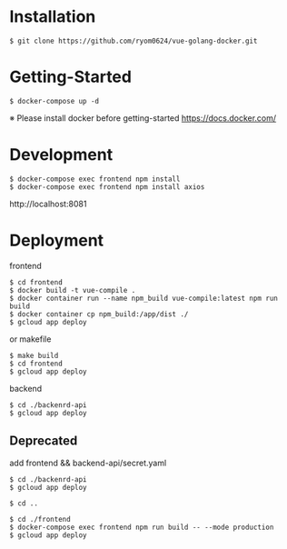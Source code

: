 # Installation
```
$ git clone https://github.com/ryom0624/vue-golang-docker.git
```

# Getting-Started

```
$ docker-compose up -d
```

※ Please install docker before getting-started
https://docs.docker.com/


# Development

```
$ docker-compose exec frontend npm install
$ docker-compose exec frontend npm install axios
```

http://localhost:8081

# Deployment

frontend
```
$ cd frontend
$ docker build -t vue-compile .
$ docker container run --name npm_build vue-compile:latest npm run build
$ docker container cp npm_build:/app/dist ./
$ gcloud app deploy
```

or makefile
```
$ make build
$ cd frontend
$ gcloud app deploy
```


backend
```
$ cd ./backenrd-api
$ gcloud app deploy
```


## Deprecated
add frontend && backend-api/secret.yaml

```
$ cd ./backenrd-api
$ gcloud app deploy

$ cd ..

$ cd ./frontend
$ docker-compose exec frontend npm run build -- --mode production
$ gcloud app deploy
```

